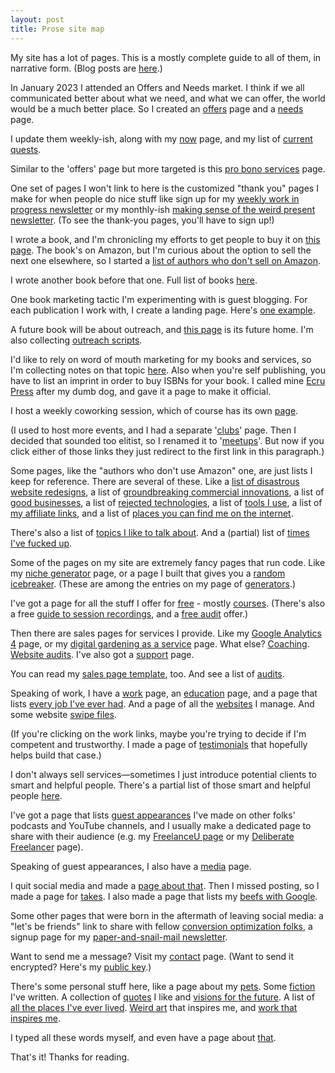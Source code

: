 ```yaml
---
layout: post
title: Prose site map
---
```


My site has a lot of pages. This is a mostly complete guide to all of them, in narrative form. (Blog posts are [here](/blog).)

In January 2023 I attended an Offers and Needs market. I think if we all communicated better about what we need, and what we can offer, the world would be a much better place. So I created an [offers](/offers) page and a [needs](/needs) page. 

I update them weekly-ish, along with my [now](/now) page, and my list of [current quests](/quests).

Similar to the 'offers' page but more targeted is this [pro bono services](/pro-bono) page.

One set of pages I won't link to here is the customized "thank you" pages I make for when people do nice stuff like sign up for my [weekly work in progress newsletter](/newsletter) or my monthly-ish [making sense of the weird present newsletter](/blip). (To see the thank-you pages, you'll have to sign up!) 

I wrote a book, and I'm chronicling my efforts to get people to buy it on [this page](/marketing-your-website-sucks-book). The book's on Amazon, but I'm curious about the option to sell the next one elsewhere, so I started a [list of authors who don't sell on Amazon](/authors-who-dont-use-amazon).

I wrote another book before that one. Full list of books [here](/books).

One book marketing tactic I'm experimenting with is guest blogging. For each publication I work with, I create a landing page. Here's [one example](/cpa).

A future book will be about outreach, and [this page](/long-game-outreach) is its future home. I'm also collecting [outreach scripts](/outreach-scripts).

I'd like to rely on word of mouth marketing for my books and services, so I'm collecting notes on that topic [here](/word-of-mouth-marketing). Also when you're self publishing, you have to list an imprint in order to buy ISBNs for your book. I called mine [Ecru Press](/ecru-press) after my dumb dog, and gave it a page to make it official.

I host a weekly coworking session, which of course has its own [page](/social-pomodoros). 

(I used to host more events, and I had a separate '[clubs](/clubs)' page. Then I decided that sounded too elitist, so I renamed it to '[meetups](/meetups)'. But now if you click either of those links they just redirect to the first link in this paragraph.)

Some pages, like the "authors who don't use Amazon" one, are just lists I keep for reference. There are several of these. Like a [list of disastrous website redesigns](/disastrous-redesigns), a list of [groundbreaking commercial innovations](/innovation), a list of [good businesses](/good-businesses), a list of [rejected technologies](/rejected-tech), a list of [tools I use](/stack), a list of [my affiliate links](/affiliate-links), and a list of [places you can find me on the internet](/cozyweb-directory).

There's also a list of [topics I like to talk about](/topics). And a (partial) list of [times I've fucked up](/fuckups).

Some of the pages on my site are extremely fancy pages that run code. Like my [niche generator](/niche-generator) page, or a page I built that gives you a [random icebreaker](/icebreakers). (These are among the entries on my page of [generators](/generators).)

I've got a page for all the stuff I offer for [free](/free) - mostly [courses](/courses). (There's also a free [guide to session recordings](/session-recordings), and a [free audit](/free-audit) offer.)

Then there are sales pages for services I provide. Like my [Google Analytics 4](/ga4) page, or my [digital gardening as a service](/dgaas) page. What else? [Coaching](/coaching). [Website audits](/audit). I've also got a [support](/support) page.

You can read my [sales page template](/sales-page-template), too. And see a list of [audits](/audits).

Speaking of work, I have a [work](/work) page, an [education](/education) page, and a page that lists [every job I've ever had](/all-jobs). And a page of all the [websites](/websites) I manage. And some website [swipe files](/swipe-files).

(If you're clicking on the work links, maybe you're trying to decide if I'm competent and trustworthy. I made a page of [testimonials](/kind-words) that hopefully helps build that case.)

I don't always sell services—sometimes I just introduce potential clients to smart and helpful people. There's a partial list of those smart and helpful people [here](/rolodex).

I've got a page that lists [guest appearances](/guest-spots) I've made on other folks' podcasts and YouTube channels, and I usually make a dedicated page to share with their audience (e.g. my [FreelanceU page](/freelanceu) or my [Deliberate Freelancer](/deliberate-freelancer) page).

Speaking of guest appearances, I also have a [media](/media) page.

I quit social media and made a [page about that](/social). Then I missed posting, so I made a page for [takes](/takes). I also made a page that lists my [beefs with Google](/beefs-with-google).

Some other pages that were born in the aftermath of leaving social media: a "let's be friends" link to share with fellow [conversion optimization folks](/cro-friends), a signup page for my [paper-and-snail-mail newsletter](/letters).

Want to send me a message? Visit my [contact](/contact) page. (Want to send it encrypted? Here's my [public key](/public-key).)

There's some personal stuff here, like a page about my [pets](/pets). Some [fiction](/fiction) I've written. A collection of [quotes](/quotes) I like and [visions for the future](/visions). A list of [all the places I've ever lived](/places). [Weird art](/weird-art) that inspires me, and [work that inspires me](/inspiration).

I typed all these words myself, and even have a page about [that](/human).

That's it! Thanks for reading.


